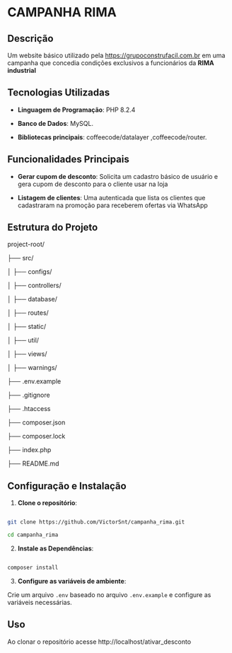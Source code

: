 
#  CAMPANHA RIMA

  

## Descrição

  

Um website básico utilizado pela https://grupoconstrufacil.com.br em uma
campanha que concedia condições exclusivos a funcionários da 
**RIMA industrial** 

  

## Tecnologias Utilizadas

  

-  **Linguagem de Programação**: PHP 8.2.4

-  **Banco de Dados**: MySQL.

-  **Bibliotecas principais**: coffeecode/datalayer ,coffeecode/router.

  
  

## Funcionalidades Principais

  

-  **Gerar cupom de desconto**: Solicita um cadastro básico de usuário
e gera cupom de desconto para o cliente usar na loja

-  **Listagem de clientes**: Uma autenticada que lista os clientes que cadastraram na promoção para receberem ofertas via WhatsApp

## Estrutura do Projeto

  

project-root/

├── src/

│ ├── configs/

│ ├── controllers/

│ ├── database/

│ ├── routes/

│ ├── static/

│ ├── util/

│ ├── views/

│ ├── warnings/

├── .env.example

├── .gitignore

├── .htaccess

├── composer.json

├── composer.lock

├── index.php

├── README.md

  

## Configuração e Instalação

  

1.  **Clone o repositório**:

```sh

git clone https://github.com/VictorSnt/campanha_rima.git

cd campanha_rima

```

2.  **Instale as Dependências**:

```sh

composer install

```

3.  **Configure as variáveis de ambiente**:

Crie um arquivo `.env` baseado no arquivo `.env.example` e configure as variáveis necessárias.

## Uso

  

Ao clonar o repositório acesse http://localhost/ativar_desconto 